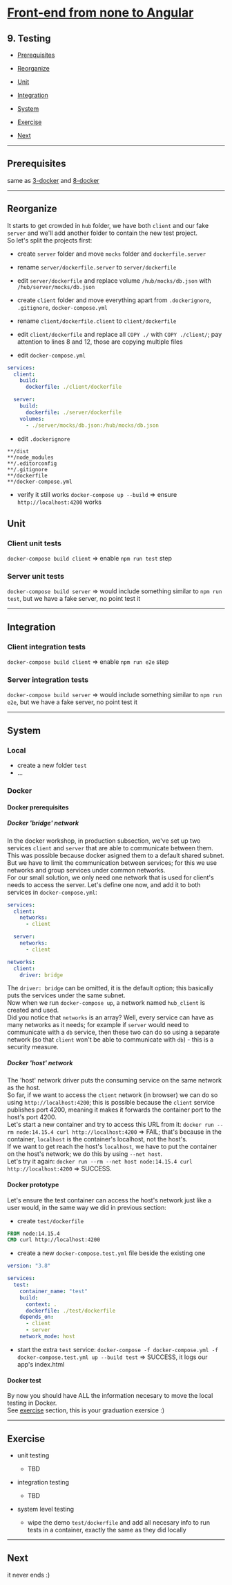 # [Front-end from none to Angular](../README.md)

## 9. Testing

- [Prerequisites](#prerequisites)

- [Reorganize](#reorganize)
- [Unit](#unit)
- [Integration](#integration)
- [System](#system)
- [Exercise](#exercise)

- [Next](#next)

---

## Prerequisites

same as [3-docker](3-docker.md) and [8-docker](8-docker.md)

---

## Reorganize

It starts to get crowded in `hub` folder, we have both `client` and our fake `server` and we'll add another folder to contain the new test project.  
So let's split the projects first:

- create `server` folder and move `mocks` folder and `dockerfile.server`
- rename `server/dockerfile.server` to `server/dockerfile`
- edit `server/dockerfile` and replace volume `/hub/mocks/db.json` with `/hub/server/mocks/db.json`

- create `client` folder and move everything apart from `.dockerignore`, `.gitignore`, `docker-compose.yml`
- rename `client/dockerfile.client` to `client/dockerfile`
- edit `client/dockerfile` and replace all `COPY ./` with `COPY ./client/`; pay attention to lines 8 and 12, those are copying multiple files

- edit `docker-compose.yml`

```yaml
services:
  client:
    build:
      dockerfile: ./client/dockerfile

  server:
    build:
      dockerfile: ./server/dockerfile
    volumes:
      - ./server/mocks/db.json:/hub/mocks/db.json
```

- edit `.dockerignore`

```.dockerignore
**/dist
**/node_modules
**/.editorconfig
**/.gitignore
**/dockerfile
**/docker-compose.yml
```

- verify it still works `docker-compose up --build` => ensure `http://localhost:4200` works

## Unit

### Client unit tests

`docker-compose build client` => enable `npm run test` step

### Server unit tests

`docker-compose build server` => would include something similar to `npm run test`, but we have a fake server, no point test it

---

## Integration

### Client integration tests

`docker-compose build client` => enable `npm run e2e` step

### Server integration tests

`docker-compose build server` => would include something similar to `npm run e2e`, but we have a fake server, no point test it

---

## System

### Local

- create a new folder `test`
- ...

### Docker

#### Docker prerequisites

##### Docker 'bridge' network

In the docker workshop, in production subsection, we've set up two services `client` and `server` that are able to communicate between them.  
This was possible because docker asigned them to a default shared subnet.  
But we have to limit the communication between services; for this we use networks and group services under common networks.  
For our small solution, we only need one network that is used for client's needs to access the server.
Let's define one now, and add it to both services in `docker-compose.yml`:

```yaml
services:
  client:
    networks:
      - client

  server:
    networks:
      - client

networks:
  client:
    driver: bridge
```

The `driver: bridge` can be omitted, it is the default option; this basically puts the services under the same subnet.  
Now when we run `docker-compose up`, a network named `hub_client` is created and used.  
Did you notice that `networks` is an array? Well, every service can have as many networks as it needs; for example if `server` would need to communicate with a `db` service, then these two can do so using a separate network (so that `client` won't be able to communicate with `db`) - this is a security measure.

##### Docker 'host' network

The 'host' network driver puts the consuming service on the same network as the host.  
So far, if we want to access the `client` network (in browser) we can do so using `http://localhost:4200`; this is possible because the `client` service publishes port 4200, meaning it makes it forwards the container port to the host's port 4200.  
Let's start a new container and try to access this URL from it: `docker run --rm node:14.15.4 curl http://localhost:4200` => FAIL; that's because in the container, `localhost` is the container's localhost, not the host's.  
If we want to get reach the host's `localhost`, we have to put the container on the host's network; we do this by using `--net host`.  
Let's try it again: `docker run --rm --net host node:14.15.4 curl http://localhost:4200` => SUCCESS.  

#### Docker prototype

Let's ensure the test container can access the host's network just like a user would, in the same way we did in previous section:

- create `test/dockerfile`

```dockerfile
FROM node:14.15.4
CMD curl http://localhost:4200
```

- create a new `docker-compose.test.yml` file beside the existing one

```yaml
version: "3.8"

services:
  test:
    container_name: "test"
    build:
      context: .
      dockerfile: ./test/dockerfile
    depends_on:
      - client
      - server
    network_mode: host
```

- start the extra `test` service: `docker-compose -f docker-compose.yml -f docker-compose.test.yml up --build test` => SUCCESS, it logs our app's index.html

#### Docker test

By now you should have ALL the information necesary to move the local testing in Docker.  
See [exercise](#exercise) section, this is your graduation exersice :)

---

## Exercise

- unit testing
  - TBD

- integration testing
  - TBD

- system level testing
  - wipe the demo `test/dockerfile` and add all necesary info to run tests in a container, exactly the same as they did locally

---

## Next

it never ends :)
